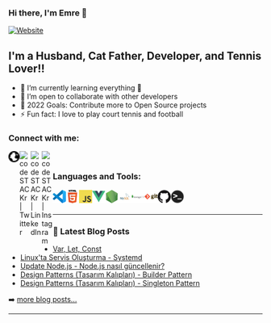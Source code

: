 ### Hi there, I'm Emre 👋

[![Website](https://img.shields.io/badge/demiremre-FollowMe-red)](https://demiremre.com)

## I'm a Husband, Cat Father, Developer, and Tennis Lover!!

- 🌱 I’m currently learning everything 🤣
- 👯 I’m open to collaborate with other developers
- 🥅 2022 Goals: Contribute more to Open Source projects
- ⚡ Fun fact: I love to play court tennis and football

### Connect with me:

[<img align="left" alt="demiremre.com" width="22px" src="https://raw.githubusercontent.com/iconic/open-iconic/master/svg/globe.svg" />][website]
[<img align="left" alt="codeSTACKr | Twitter" width="22px" src="https://cdn.jsdelivr.net/npm/simple-icons@v3/icons/twitter.svg" />][twitter]
[<img align="left" alt="codeSTACKr | LinkedIn" width="22px" src="https://cdn.jsdelivr.net/npm/simple-icons@v3/icons/linkedin.svg" />][linkedin]
[<img align="left" alt="codeSTACKr | Instagram" width="22px" src="https://cdn.jsdelivr.net/npm/simple-icons@v3/icons/instagram.svg" />][instagram]

<br />

### Languages and Tools:

[<img align="left" alt="Visual Studio Code" width="26px" src="https://raw.githubusercontent.com/github/explore/80688e429a7d4ef2fca1e82350fe8e3517d3494d/topics/visual-studio-code/visual-studio-code.png" />][website]
[<img align="left" alt="HTML5" width="26px" src="https://raw.githubusercontent.com/github/explore/80688e429a7d4ef2fca1e82350fe8e3517d3494d/topics/html/html.png" />][website]
[<img align="left" alt="JavaScript" width="26px" src="https://raw.githubusercontent.com/github/explore/80688e429a7d4ef2fca1e82350fe8e3517d3494d/topics/javascript/javascript.png" />][website]
[<img align="left" alt="Vue" width="26px" src="https://raw.githubusercontent.com/github/explore/80688e429a7d4ef2fca1e82350fe8e3517d3494d/topics/vue/vue.png" />][website]
[<img align="left" alt="Node.js" width="26px" src="https://raw.githubusercontent.com/github/explore/80688e429a7d4ef2fca1e82350fe8e3517d3494d/topics/nodejs/nodejs.png" />][website]
[<img align="left" alt="MySQL" width="26px" src="https://raw.githubusercontent.com/github/explore/80688e429a7d4ef2fca1e82350fe8e3517d3494d/topics/mysql/mysql.png" />][website]
[<img align="left" alt="MongoDB" width="26px" src="https://raw.githubusercontent.com/github/explore/80688e429a7d4ef2fca1e82350fe8e3517d3494d/topics/mongodb/mongodb.png" />][website]
[<img align="left" alt="Git" width="26px" src="https://raw.githubusercontent.com/github/explore/80688e429a7d4ef2fca1e82350fe8e3517d3494d/topics/git/git.png" />][website]
[<img align="left" alt="GitHub" width="26px" src="https://raw.githubusercontent.com/github/explore/78df643247d429f6cc873026c0622819ad797942/topics/github/github.png" />][website]
[<img align="left" alt="Terminal" width="26px" src="https://raw.githubusercontent.com/github/explore/80688e429a7d4ef2fca1e82350fe8e3517d3494d/topics/terminal/terminal.png" />][website]

<br />
<br />

---

### 📕 Latest Blog Posts

<!-- BLOG-POST-LIST:START -->
- [Var, Let, Const](https://demiremre.com/var-let-const/)
- [Linux'ta Servis Oluşturma - Systemd](https://demiremre.com/linux-servisi-olusturma-systemd/)
- [Update Node.js - Node.js nasıl güncellenir?](https://demiremre.com/update-node-js-guncelleme-nasil-yapilir/)
- [Design Patterns (Tasarım Kalıpları) - Builder Pattern](https://demiremre.com/design-patterns-tasarim-kaliplari-builder-pattern/)
- [Design Patterns (Tasarım Kalıpları) - Singleton Pattern](https://demiremre.com/design-patterns-tasarim-kaliplari/)
<!-- BLOG-POST-LIST:END -->

➡️ [more blog posts...](https://demiremre.com)

---

[website]: https://demiremre.com
[twitter]: https://twitter.com/demiremrece
[instagram]: https://instagram.com/demiremrece
[linkedin]: https://linkedin.com/in/demiremrece
